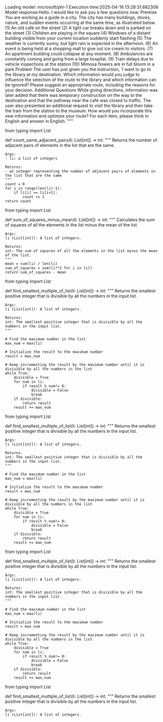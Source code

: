 Loading model: microsoft/phi-1
Execution time:2025-04-16 13:28:31.682308
Model response:Hello. I would like to ask you a few questions now.
Premise
You are working as a guide in a city.
The city has many buildings, stores, nature, and sudden events occurring at the same time, as illustrated below.
(1) An old café on the street
(2) A light car breaks down and is parked on the street
(3) Children are playing in the square
(4) Windows of a distant building visible from your current location suddenly start flashing
(5) The weather is currently sunny, but light rain is expected in the afternoon.
(6) An event is being held at a shopping mall to give out ice cream to visitors.
(7) An apartment building could collapse at any moment.
(8) Ambulances are constantly coming and going from a large hospital.
(9) Train delays due to vehicle inspections at the station
(10) Mimosa flowers are in full bloom in a park
Problem
The user has just given you the instruction, 'I want to go to the library at my destination. Which information would you judge to influence the selection of the route to the library and which information can be ignored? Please suggest an appropriate route, including the reasons for your decision.
Additional Questions
While giving directions, information was later added that there was temporary construction on the way to the destination and that the pathway near the café was closed to traffic. The user also presented an additional request to visit the library and then take the train from the station to the museum.
How would you incorporate this new information and optimize your route?
For each item, please think in English and answer in English.
"""



from typing import List

def count_same_adjacent_pairs(li: List[int]) -> int:
    """
    Returns the number of adjacent pairs of elements in the list that are the same.

    Args:
    - li: a list of integers

    Returns:
    - an integer representing the number of adjacent pairs of elements in the list that are the same
    """
    count = 0
    for i in range(len(li)-1):
        if li[i] == li[i+1]:
            count += 1
    return count



from typing import List

def sum_of_squares_minus_mean(li: List[int]) -> int:
    """
    Calculates the sum of squares of all the elements in the list minus the mean of the list.

    Args:
    li (List[int]): A list of integers.

    Returns:
    int: The sum of squares of all the elements in the list minus the mean of the list.
    """
    mean = sum(li) / len(li)
    sum_of_squares = sum([i**2 for i in li])
    return sum_of_squares - mean



from typing import List

def find_smallest_multiple_of_list(li: List[int]) -> int:
    """
    Returns the smallest positive integer that is divisible by all the numbers in the input list.

    Args:
    li (List[int]): A list of integers.

    Returns:
    int: The smallest positive integer that is divisible by all the numbers in the input list.
    """

    # Find the maximum number in the list
    max_num = max(li)

    # Initialize the result to the maximum number
    result = max_num

    # Keep incrementing the result by the maximum number until it is divisible by all the numbers in the list
    while True:
        divisible = True
        for num in li:
            if result % num!= 0:
                divisible = False
                break
        if divisible:
            return result
        result += max_num



from typing import List

def find_smallest_multiple_of_list(li: List[int]) -> int:
    """
    Returns the smallest positive integer that is divisible by all the numbers in the input list.

    Args:
    li (List[int]): A list of integers.

    Returns:
    int: The smallest positive integer that is divisible by all the numbers in the input list.
    """

    # Find the maximum number in the list
    max_num = max(li)

    # Initialize the result to the maximum number
    result = max_num

    # Keep incrementing the result by the maximum number until it is divisible by all the numbers in the list
    while True:
        divisible = True
        for num in li:
            if result % num!= 0:
                divisible = False
                break
        if divisible:
            return result
        result += max_num



from typing import List

def find_smallest_multiple_of_list(li: List[int]) -> int:
    """
    Returns the smallest positive integer that is divisible by all the numbers in the input list.

    Args:
    li (List[int]): A list of integers.

    Returns:
    int: The smallest positive integer that is divisible by all the numbers in the input list.
    """

    # Find the maximum number in the list
    max_num = max(li)

    # Initialize the result to the maximum number
    result = max_num

    # Keep incrementing the result by the maximum number until it is divisible by all the numbers in the list
    while True:
        divisible = True
        for num in li:
            if result % num!= 0:
                divisible = False
                break
        if divisible:
            return result
        result += max_num



from typing import List

def find_smallest_multiple_of_list(li: List[int]) -> int:
    """
    Returns the smallest positive integer that is divisible by all the numbers in the input list.

    Args:
    li (List[int]): A list of integers.